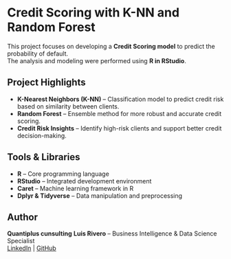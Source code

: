 # Credit Scoring with K-NN and Random Forest

This project focuses on developing a **Credit Scoring model** to predict the probability of default.  
The analysis and modeling were performed using **R in RStudio**.

## Project Highlights

- **K-Nearest Neighbors (K-NN)** – Classification model to predict credit risk based on similarity between clients.  
- **Random Forest** – Ensemble method for more robust and accurate credit scoring.  
- **Credit Risk Insights** – Identify high-risk clients and support better credit decision-making.

## Tools & Libraries

- **R** – Core programming language  
- **RStudio** – Integrated development environment  
- **Caret** – Machine learning framework in R  
- **Dplyr & Tidyverse** – Data manipulation and preprocessing  

## Author
**Quantiplus cunsulting**
**Luis Rivero** – Business Intelligence & Data Science Specialist  
[LinkedIn](https://www.linkedin.com/in/luis-joseph-rivero-salguedo-b73878aa) | [GitHub](https://github.com/LuisJoseph7)


